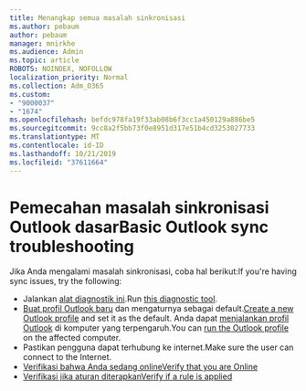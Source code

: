 ```yaml
---
title: Menangkap semua masalah sinkronisasi
ms.author: pebaum
author: pebaum
manager: mnirkhe
ms.audience: Admin
ms.topic: article
ROBOTS: NOINDEX, NOFOLLOW
localization_priority: Normal
ms.collection: Adm_O365
ms.custom:
- "9000037"
- "1674"
ms.openlocfilehash: befdc978fa19f33ab08b6f3cc1a450129a886be5
ms.sourcegitcommit: 9cc8a2f5bb73f0e8951d317e51b4cd3253027733
ms.translationtype: MT
ms.contentlocale: id-ID
ms.lasthandoff: 10/21/2019
ms.locfileid: "37611664"
---
```

# <a name="basic-outlook-sync-troubleshooting"></a><span data-ttu-id="3ae9c-102">Pemecahan masalah sinkronisasi Outlook dasar</span><span class="sxs-lookup"><span data-stu-id="3ae9c-102">Basic Outlook sync troubleshooting</span></span>

<span data-ttu-id="3ae9c-103">Jika Anda mengalami masalah sinkronisasi, coba hal berikut:</span><span class="sxs-lookup"><span data-stu-id="3ae9c-103">If you're having sync issues, try the following:</span></span>

- <span data-ttu-id="3ae9c-104">Jalankan [alat diagnostik ini](https://aka.ms/sara-outlooksendreceive).</span><span class="sxs-lookup"><span data-stu-id="3ae9c-104">Run [this diagnostic tool](https://aka.ms/sara-outlooksendreceive).</span></span>
- <span data-ttu-id="3ae9c-105">[Buat profil Outlook baru](https://support.office.com/article/f544c1ba-3352-4b3b-be0b-8d42a540459d) dan mengaturnya sebagai default.</span><span class="sxs-lookup"><span data-stu-id="3ae9c-105">[Create a new Outlook profile](https://support.office.com/article/f544c1ba-3352-4b3b-be0b-8d42a540459d) and set it as the default.</span></span> <span data-ttu-id="3ae9c-106">Anda dapat [menjalankan profil Outlook](https://aka.ms/SaRA-OutlookSetupProfile) di komputer yang terpengaruh.</span><span class="sxs-lookup"><span data-stu-id="3ae9c-106">You can [run the Outlook profile](https://aka.ms/SaRA-OutlookSetupProfile) on the affected computer.</span></span>
- <span data-ttu-id="3ae9c-107">Pastikan pengguna dapat terhubung ke internet.</span><span class="sxs-lookup"><span data-stu-id="3ae9c-107">Make sure the user can connect to the Internet.</span></span> 
- [<span data-ttu-id="3ae9c-108">Verifikasi bahwa Anda sedang online</span><span class="sxs-lookup"><span data-stu-id="3ae9c-108">Verify that you are Online</span></span>](https://support.office.com/article/2460e4a8-16c7-47fc-b204-b1549275aac9)
- [<span data-ttu-id="3ae9c-109">Verifikasi jika aturan diterapkan</span><span class="sxs-lookup"><span data-stu-id="3ae9c-109">Verify if a rule is applied</span></span>](https://support.office.com/article/C24F5DEA-9465-4DF4-AD17-A50704D66C59)